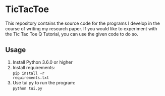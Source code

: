 # TicTacToe
This repository contains the source code for the programs I develop in the course of writing my research paper. If you would like to experiment with the Tic Tac Toe Q Tutorial, you can use the given code to do so.

## Usage
1. Install Python 3.6.0 or higher
2. Install requirements:</br><code>pip install -r requirements.txt</code>
3. Use tui.py to run the program:<br/><code>python tui.py</code>
